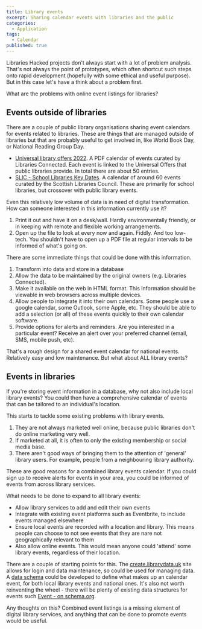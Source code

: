 ```yaml
---
title: Library events
excerpt: Sharing calendar events with libraries and the public
categories:
  - Application
tags:
  - Calendar
published: true
---
```


Libraries Hacked projects don't always start with a lot of problem analysis. That's not always the point of prototypes, which often shortcut such steps onto rapid development (hopefully with some ethical and useful purpose). But in this case let's have a think about a problem first.

What are the problems with online event listings for libraries?

## Events outside of libraries

There are a couple of public library organisations sharing event calendars for events related to libraries. These are things that are managed outside of libraries but that are probably useful to get involved in, like World Book Day, or National Reading Group Day.

- [Universal library offers 2022](https://www.librariesconnected.org.uk/resource/universal-library-offers-calendar-2022). A PDF calendar of events curated by Libraries Connected. Each event is linked to the Universal Offers that public libraries provide. In total there are about 50 entries.
- [SLIC - School Libraries Key Dates](https://scottishlibraries.org/staff-development/school-library-calendar/). A calendar of around 60 events curated by the Scottish Libraries Council. These are primarily for school libraries, but crossover with public library events.

Even this relatively low volume of data is in need of digital transformation. How can someone interested in this information currently use it?

1. Print it out and have it on a desk/wall. Hardly environmentally friendly, or in keeping with remote and flexible working arrangements.
2. Open up the file to look at every now and again. Fiddly. And too low-tech. You shouldn't have to open up a PDF file at regular intervals to be informed of what's going on.

There are some immediate things that could be done with this information.

1. Transform into data and store in a database
2. Allow the data to be maintained by the original owners (e.g. Libraries Connected).
3. Make it available on the web in HTML format. This information should be viewable in web browsers across multiple devices.
4. Allow people to integrate it into their own calendars. Some people use a google calendar, some Outlook, some Apple, etc. They should be able to add a selection (or all) of these events quickly to their own calendar software.
5. Provide options for alerts and reminders. Are you interested in a particular event? Receive an alert over your preferred channel (email, SMS, mobile push, etc).

That's a rough design for a shared event calendar for national events. Relatively easy and low maintenance. But what about ALL library events?

## Events in libraries

If you're storing event information in a database, why not also include local library events? You could then have a comprehensive calendar of events that can be tailored to an individual's location.

This starts to tackle some existing problems with library events.

1. They are not always marketed well online, because public libraries don't do online marketing very well.
2. If marketed at all, it is often to only the existing membership or social media base.
3. There aren't good ways of bringing them to the attention of 'general' library users. For example, people from a neighbouring library authority.

These are good reasons for a combined library events calendar. If you could sign up to receive alerts for events in your area, you could be informed of events from across library services.

What needs to be done to expand to all library events:

- Allow library services to add and edit their own events
- Integrate with existing event platforms such as Eventbrite, to include events managed elsewhere
- Ensure local events are recorded with a location and library. This means people can choose to not see events that they are nare not geographically relevant to them
- Also allow online events. This would mean anyone could 'attend' some library events, regardless of their location.

There are a couple of starting points for this. The [create.librarydata.uk](https://create.librarydata.uk/) site allows for login and data maintenance, so could be used for managing data. A [data schema](https://schema.librarydata.uk/) could be developed to define what makes up an calendar event, for both local library events and national ones. It's also not worth reinventing the wheel - there will be plenty of existing data structures for events such [Event - on schema.org](https://schema.org/Event).

Any thoughts on this? Combined event listings is a missing element of digital library services, and anything that can be done to promote events would be useful.
